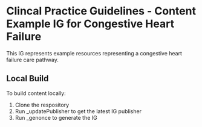 # Clincal Practice Guidelines - Content Example IG for Congestive Heart Failure

This IG represents example resources representing a congestive heart failure care pathway.

## Local Build

To build content locally:

  1. Clone the respository
  2. Run _updatePublisher to get the latest IG publisher
  3. Run _genonce to generate the IG